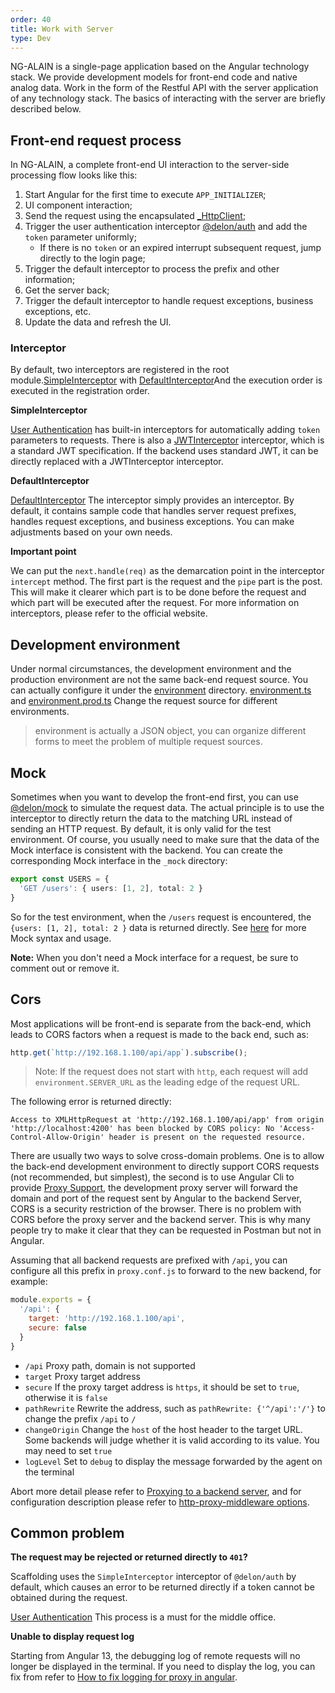 ```yaml
---
order: 40
title: Work with Server
type: Dev
---
```


NG-ALAIN is a single-page application based on the Angular technology stack. We provide development models for front-end code and native analog data.
Work in the form of the Restful API with the server application of any technology stack. The basics of interacting with the server are briefly described below.
## Front-end request process

In NG-ALAIN, a complete front-end UI interaction to the server-side processing flow looks like this:

1. Start Angular for the first time to execute `APP_INITIALIZER`;
2. UI component interaction;
3. Send the request using the encapsulated [_HttpClient](/theme/http);
4. Trigger the user authentication interceptor [@delon/auth](/auth/getting-started) and add the `token` parameter uniformly;
    - If there is no `token` or an expired interrupt subsequent request, jump directly to the login page;
5. Trigger the default interceptor to process the prefix and other information;
6. Get the server back;
7. Trigger the default interceptor to handle request exceptions, business exceptions, etc.
8. Update the data and refresh the UI.

### Interceptor

By default, two interceptors are registered in the root module.[SimpleInterceptor](https://github.com/ng-alain/delon/blob/master/packages/auth/token/simple/simple.interceptor.ts) with [DefaultInterceptor](https://github.com/ng-alain/ng-alain/blob/master/src/app/core/net/default.interceptor.ts)And the execution order is executed in the registration order.

**SimpleInterceptor**

[User Authentication](/auth) has built-in interceptors for automatically adding `token` parameters to requests. There is also a [JWTInterceptor](https://github.com/ng-alain/delon/blob/master/packages/auth/token/jwt/jwt.interceptor.ts) interceptor, which is a standard JWT specification. If the backend uses standard JWT, it can be directly replaced with a JWTInterceptor interceptor.

**DefaultInterceptor**

[DefaultInterceptor](https://github.com/ng-alain/ng-alain/blob/master/src/app/core/net/default.interceptor.ts) The interceptor simply provides an interceptor. By default, it contains sample code that handles server request prefixes, handles request exceptions, and business exceptions. You can make adjustments based on your own needs.

**Important point**

We can put the `next.handle(req)` as the demarcation point in the interceptor `intercept` method. The first part is the request and the `pipe` part is the post. This will make it clearer which part is to be done before the request and which part will be executed after the request. For more information on interceptors, please refer to the official website.

## Development environment

Under normal circumstances, the development environment and the production environment are not the same back-end request source. You can actually configure it under the [environment](https://github.com/ng-alain/ng-alain/tree/master/src/environments) directory. [environment.ts](https://github.com/ng-alain/ng-alain/blob/master/src/environments/environment.ts) and [environment.prod.ts](https://github.com/ng-alain/ng-alain/blob/master/src/environments/environment.prod.ts) Change the request source for different environments.

> environment is actually a JSON object, you can organize different forms to meet the problem of multiple request sources.

## Mock

Sometimes when you want to develop the front-end first, you can use [@delon/mock](/mock) to simulate the request data. The actual principle is to use the interceptor to directly return the data to the matching URL instead of sending an HTTP request. By default, it is only valid for the test environment. Of course, you usually need to make sure that the data of the Mock interface is consistent with the backend. You can create the corresponding Mock interface in the `_mock` directory:

```ts
export const USERS = {
  'GET /users': { users: [1, 2], total: 2 }
}
```

So for the test environment, when the `/users` request is encountered, the `{users: [1, 2], total: 2 }` data is returned directly. See [here](/mock) for more Mock syntax and usage.

**Note:** When you don't need a Mock interface for a request, be sure to comment out or remove it.

## Cors

Most applications will be front-end is separate from the back-end, which leads to CORS factors when a request is made to the back end, such as:

```ts
http.get(`http://192.168.1.100/api/app`).subscribe();
```

> Note: If the request does not start with `http`, each request will add `environment.SERVER_URL` as the leading edge of the request URL.

The following error is returned directly:

```
Access to XMLHttpRequest at 'http://192.168.1.100/api/app' from origin 'http://localhost:4200' has been blocked by CORS policy: No 'Access-Control-Allow-Origin' header is present on the requested resource.
```

There are usually two ways to solve cross-domain problems. One is to allow the back-end development environment to directly support CORS requests (not recommended, but simplest), the second is to use Angular Cli to provide [Proxy Support](https://webpack.js.org/configuration/dev-server/#devserver-proxy), the development proxy server will forward the domain and port of the request sent by Angular to the backend Server, CORS is a security restriction of the browser. There is no problem with CORS before the proxy server and the backend server. This is why many people try to make it clear that they can be requested in Postman but not in Angular.

Assuming that all backend requests are prefixed with `/api`, you can configure all this prefix in `proxy.conf.js` to forward to the new backend, for example:

```js
module.exports = {
  '/api': {
    target: 'http://192.168.1.100/api',
    secure: false
  }
}
```

- `/api` Proxy path, domain is not supported
- `target` Proxy target address
- `secure` If the proxy target address is `https`, it should be set to `true`, otherwise it is `false`
- `pathRewrite` Rewrite the address, such as `pathRewrite: {'^/api':'/'}` to change the prefix `/api` to `/`
- `changeOrigin` Change the `host` of the host header to the target URL. Some backends will judge whether it is valid according to its value. You may need to set `true`
- `logLevel` Set to `debug` to display the message forwarded by the agent on the terminal

Abort more detail please refer to [Proxying to a backend server](https://angular.io/guide/build#proxying-to-a-backend-server), and for configuration description please refer to [http-proxy-middleware options](https://github.com/chimurai/http-proxy-middleware#options).

## Common problem

**The request may be rejected or returned directly to `401`?**

Scaffolding uses the `SimpleInterceptor` interceptor of `@delon/auth` by default, which causes an error to be returned directly if a token cannot be obtained during the request.

[User Authentication](/auth) This process is a must for the middle office.

**Unable to display request log**

Starting from Angular 13, the debugging log of remote requests will no longer be displayed in the terminal. If you need to display the log, you can fix from refer to [How to fix logging for proxy in angular](https://medium.com/@gagandeep.sidhu88/how-to-fix-logging-for-proxy-in-angular-834cf46d437d).

